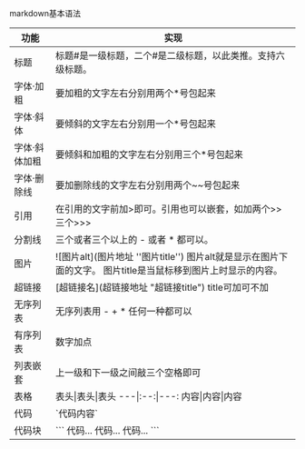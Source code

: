 markdown基本语法

| 功能          | 实现                                                         |
| ------------- | ------------------------------------------------------------ |
| 标题          | 标题#是一级标题，二个#是二级标题，以此类推。支持六级标题。   |
| 字体·加粗     | 要加粗的文字左右分别用两个*号包起来                          |
| 字体·斜体     | 要倾斜的文字左右分别用一个*号包起来                          |
| 字体·斜体加粗 | 要倾斜和加粗的文字左右分别用三个*号包起来                    |
| 字体·删除线   | 要加删除线的文字左右分别用两个~~号包起来                     |
| 引用          | 在引用的文字前加>即可。引用也可以嵌套，如加两个>>三个>>>     |
| 分割线        | 三个或者三个以上的 - 或者 * 都可以。                         |
| 图片          | \![图片alt](图片地址 ''图片title'')  图片alt就是显示在图片下面的文字。 图片title是当鼠标移到图片上时显示的内容。 |
| 超链接        | \[超链接名](超链接地址 "超链接title") title可加可不加        |
| 无序列表      | 无序列表用 - + * 任何一种都可以                              |
| 有序列表      | 数字加点                                                     |
| 列表嵌套      | 上一级和下一级之间敲三个空格即可                             |
| 表格          | 表头\|表头\|表头 ---\|:--:\|---: 内容\|内容\|内容            |
| 代码          | \`代码内容`                                                  |
| 代码块        | \```   代码...   代码...   代码... ```                       |

